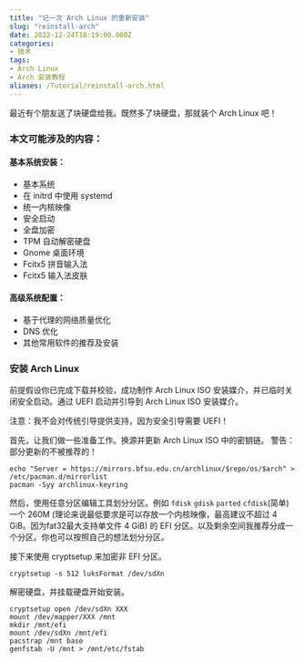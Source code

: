 ```yaml
---
title: "记一次 Arch Linux 的重新安装"
slug: "reinstall-arch"
date: 2022-12-24T18:19:00.000Z
categories:
- 技术
tags:
- Arch Linux
- Arch 安装教程
aliases: /Tutorial/reinstall-arch.html
---
```


  最近有个朋友送了块硬盘给我。既然多了块硬盘，那就装个 Arch Linux 吧！

<!--more-->

### 本文可能涉及的内容：
#### 基本系统安装：
  - 基本系统
  - 在 initrd 中使用 systemd
  - 统一内核映像
  - 安全启动
  - 全盘加密
  - TPM 自动解密硬盘
  - Gnome 桌面环境
  - Fcitx5 拼音输入法
  - Fcitx5 输入法皮肤
#### 高级系统配置：
  - 基于代理的网络质量优化
  - DNS 优化
  - 其他常用软件的推荐及安装

### 安装 Arch Linux
  前提假设你已完成下载并校验，成功制作 Arch Linux ISO 安装媒介，并已临时关闭安全启动。通过 UEFI 启动并引导到 Arch Linux ISO 安装媒介。

  注意：我不会对传统引导提供支持，因为安全引导需要 UEFI！

  首先，让我们做一些准备工作。换源并更新 Arch Linux ISO 中的密钥链。
  警告：部分更新的不被推荐的！
```shell
echo "Server = https://mirrors.bfsu.edu.cn/archlinux/$repo/os/$arch" > /etc/pacman.d/mirrorlist
pacman -Syy archlinux-keyring
```
  然后，使用任意分区编辑工具划分分区。例如 `fdisk` `gdisk` `parted` `cfdisk`(简单) 一个 260M (理论来说最低要求是可以存放一个内核映像，最高建议不超过 4 GiB。因为fat32最大支持单文件 4 GiB) 的 EFI 分区。以及剩余空间我推荐分成一个分区。你也可以按照自己的想法划分分区。

  接下来使用 cryptsetup 来加密非 EFI 分区。
```shell
cryptsetup -s 512 luksFormat /dev/sdXn
```
  解密硬盘，并挂载硬盘开始安装。
```shell
cryptsetup open /dev/sdXn XXX
mount /dev/mapper/XXX /mnt
mkdir /mnt/efi
mount /dev/sdXn /mnt/efi
pacstrap /mnt base
genfstab -U /mnt > /mnt/etc/fstab
```
